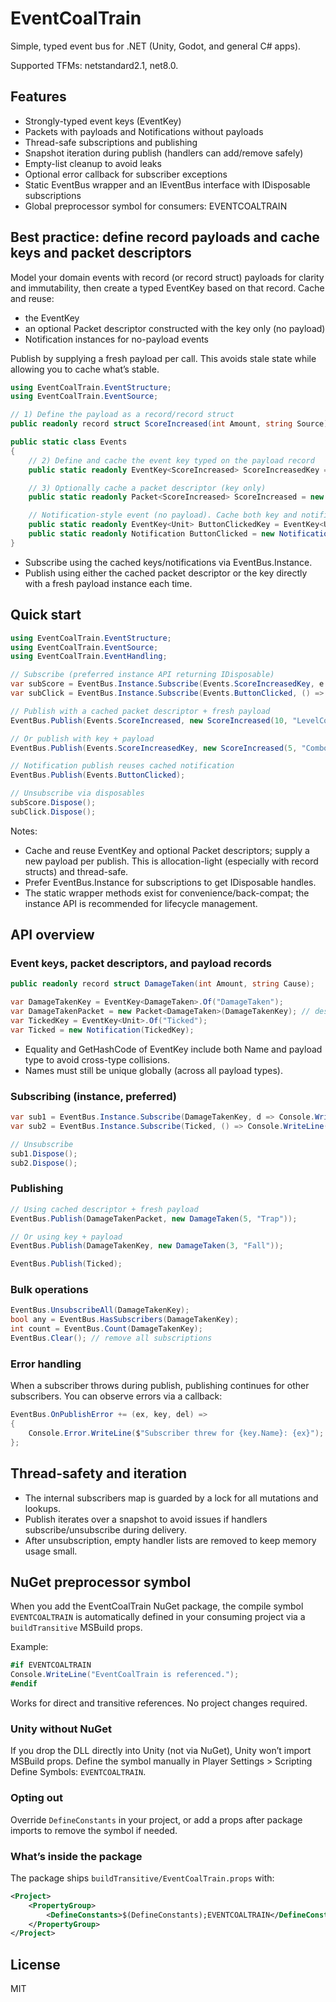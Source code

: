 # EventCoalTrain

Simple, typed event bus for .NET (Unity, Godot, and general C# apps).

Supported TFMs: netstandard2.1, net8.0.

## Features
- Strongly-typed event keys (EventKey<T>)
- Packets with payloads and Notifications without payloads
- Thread-safe subscriptions and publishing
- Snapshot iteration during publish (handlers can add/remove safely)
- Empty-list cleanup to avoid leaks
- Optional error callback for subscriber exceptions
- Static EventBus wrapper and an IEventBus interface with IDisposable subscriptions
- Global preprocessor symbol for consumers: EVENTCOALTRAIN

## Best practice: define record payloads and cache keys and packet descriptors
Model your domain events with record (or record struct) payloads for clarity and immutability, then create a typed EventKey based on that record. Cache and reuse:
- the EventKey<TPayload>
- an optional Packet<TPayload> descriptor constructed with the key only (no payload)
- Notification instances for no-payload events

Publish by supplying a fresh payload per call. This avoids stale state while allowing you to cache what’s stable.

```csharp
using EventCoalTrain.EventStructure;
using EventCoalTrain.EventSource;

// 1) Define the payload as a record/record struct
public readonly record struct ScoreIncreased(int Amount, string Source);

public static class Events
{
    // 2) Define and cache the event key typed on the payload record
    public static readonly EventKey<ScoreIncreased> ScoreIncreasedKey = EventKey<ScoreIncreased>.Of("ScoreIncreased");

    // 3) Optionally cache a packet descriptor (key only)
    public static readonly Packet<ScoreIncreased> ScoreIncreased = new Packet<ScoreIncreased>(ScoreIncreasedKey);

    // Notification-style event (no payload). Cache both key and notification instance.
    public static readonly EventKey<Unit> ButtonClickedKey = EventKey<Unit>.Of("ButtonClicked");
    public static readonly Notification ButtonClicked = new Notification(ButtonClickedKey);
}
```

- Subscribe using the cached keys/notifications via EventBus.Instance.
- Publish using either the cached packet descriptor or the key directly with a fresh payload instance each time.

## Quick start
```csharp
using EventCoalTrain.EventStructure;
using EventCoalTrain.EventSource;
using EventCoalTrain.EventHandling;

// Subscribe (preferred instance API returning IDisposable)
var subScore = EventBus.Instance.Subscribe(Events.ScoreIncreasedKey, e => Console.WriteLine($"+{e.Amount} ({e.Source})"));
var subClick = EventBus.Instance.Subscribe(Events.ButtonClicked, () => Console.WriteLine("clicked"));

// Publish with a cached packet descriptor + fresh payload
EventBus.Publish(Events.ScoreIncreased, new ScoreIncreased(10, "LevelComplete"));

// Or publish with key + payload
EventBus.Publish(Events.ScoreIncreasedKey, new ScoreIncreased(5, "Combo"));

// Notification publish reuses cached notification
EventBus.Publish(Events.ButtonClicked);

// Unsubscribe via disposables
subScore.Dispose();
subClick.Dispose();
```

Notes:
- Cache and reuse EventKey<T> and optional Packet<T> descriptors; supply a new payload per publish. This is allocation-light (especially with record structs) and thread-safe.
- Prefer EventBus.Instance for subscriptions to get IDisposable handles.
- The static wrapper methods exist for convenience/back-compat; the instance API is recommended for lifecycle management.

## API overview

### Event keys, packet descriptors, and payload records
```csharp
public readonly record struct DamageTaken(int Amount, string Cause);

var DamageTakenKey = EventKey<DamageTaken>.Of("DamageTaken");
var DamageTakenPacket = new Packet<DamageTaken>(DamageTakenKey); // descriptor
var TickedKey = EventKey<Unit>.Of("Ticked");
var Ticked = new Notification(TickedKey);
```
- Equality and GetHashCode of EventKey include both Name and payload type to avoid cross-type collisions.
- Names must still be unique globally (across all payload types).

### Subscribing (instance, preferred)
```csharp
var sub1 = EventBus.Instance.Subscribe(DamageTakenKey, d => Console.WriteLine($"damage {d.Amount} from {d.Cause}"));
var sub2 = EventBus.Instance.Subscribe(Ticked, () => Console.WriteLine("ticked"));

// Unsubscribe
sub1.Dispose();
sub2.Dispose();
```

### Publishing
```csharp
// Using cached descriptor + fresh payload
EventBus.Publish(DamageTakenPacket, new DamageTaken(5, "Trap"));

// Or using key + payload
EventBus.Publish(DamageTakenKey, new DamageTaken(3, "Fall"));

EventBus.Publish(Ticked);
```

### Bulk operations
```csharp
EventBus.UnsubscribeAll(DamageTakenKey);
bool any = EventBus.HasSubscribers(DamageTakenKey);
int count = EventBus.Count(DamageTakenKey);
EventBus.Clear(); // remove all subscriptions
```

### Error handling
When a subscriber throws during publish, publishing continues for other subscribers. You can observe errors via a callback:
```csharp
EventBus.OnPublishError += (ex, key, del) =>
{
    Console.Error.WriteLine($"Subscriber threw for {key.Name}: {ex}");
};
```

## Thread-safety and iteration
- The internal subscribers map is guarded by a lock for all mutations and lookups.
- Publish iterates over a snapshot to avoid issues if handlers subscribe/unsubscribe during delivery.
- After unsubscription, empty handler lists are removed to keep memory usage small.

## NuGet preprocessor symbol
When you add the EventCoalTrain NuGet package, the compile symbol `EVENTCOALTRAIN` is automatically defined in your consuming project via a `buildTransitive` MSBuild props.

Example:
```csharp
#if EVENTCOALTRAIN
Console.WriteLine("EventCoalTrain is referenced.");
#endif
```
Works for direct and transitive references. No project changes required.

### Unity without NuGet
If you drop the DLL directly into Unity (not via NuGet), Unity won’t import MSBuild props. Define the symbol manually in Player Settings > Scripting Define Symbols: `EVENTCOALTRAIN`.

### Opting out
Override `DefineConstants` in your project, or add a props after package imports to remove the symbol if needed.

### What’s inside the package
The package ships `buildTransitive/EventCoalTrain.props` with:
```xml
<Project>
    <PropertyGroup>
        <DefineConstants>$(DefineConstants);EVENTCOALTRAIN</DefineConstants>
    </PropertyGroup>
</Project>
```

## License
MIT
